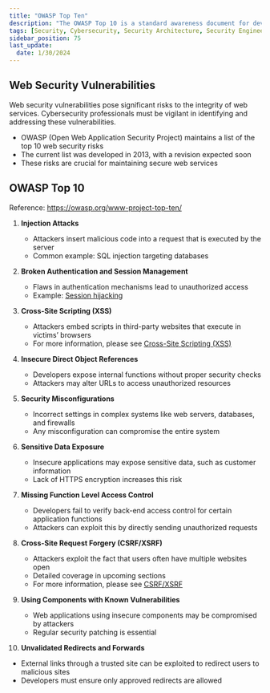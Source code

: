 ```yaml
---
title: "OWASP Top Ten"
description: "The OWASP Top 10 is a standard awareness document for developers and web application security."
tags: [Security, Cybersecurity, Security Architecture, Security Engineering]
sidebar_position: 75
last_update:
  date: 1/30/2024
---
```




## Web Security Vulnerabilities 

Web security vulnerabilities pose significant risks to the integrity of web services. Cybersecurity professionals must be vigilant in identifying and addressing these vulnerabilities.

- OWASP (Open Web Application Security Project) maintains a list of the top 10 web security risks  
- The current list was developed in 2013, with a revision expected soon  
- These risks are crucial for maintaining secure web services  

## OWASP Top 10 

Reference: https://owasp.org/www-project-top-ten/

1. **Injection Attacks**
   - Attackers insert malicious code into a request that is executed by the server
   - Common example: SQL injection targeting databases

2. **Broken Authentication and Session Management**
   - Flaws in authentication mechanisms lead to unauthorized access  
   - Example: [Session hijacking](/docs/007-Cybersecurity/012-List-of-Attacks/005-Spoofing-Attacks.md#session-hijacking)

3. **Cross-Site Scripting (XSS)**
   - Attackers embed scripts in third-party websites that execute in victims’ browsers  
   - For more information, please see [Cross-Site Scripting (XSS)](/docs/007-Cybersecurity/012-List-of-Attacks/099-Other-Attacks.md)

4. **Insecure Direct Object References**
   - Developers expose internal functions without proper security checks  
   - Attackers may alter URLs to access unauthorized resources

5. **Security Misconfigurations**
   - Incorrect settings in complex systems like web servers, databases, and firewalls  
   - Any misconfiguration can compromise the entire system

6. **Sensitive Data Exposure**
   - Insecure applications may expose sensitive data, such as customer information  
   - Lack of HTTPS encryption increases this risk

7. **Missing Function Level Access Control**
   - Developers fail to verify back-end access control for certain application functions  
   - Attackers can exploit this by directly sending unauthorized requests

8. **Cross-Site Request Forgery (CSRF/XSRF)**
   - Attackers exploit the fact that users often have multiple websites open  
   - Detailed coverage in upcoming sections
   - For more information, please see [CSRF/XSRF](/docs/007-Cybersecurity/012-List-of-Attacks/099-Other-Attacks.md)

9. **Using Components with Known Vulnerabilities**
   - Web applications using insecure components may be compromised by attackers  
   - Regular security patching is essential

10. **Unvalidated Redirects and Forwards**
   - External links through a trusted site can be exploited to redirect users to malicious sites  
   - Developers must ensure only approved redirects are allowed
